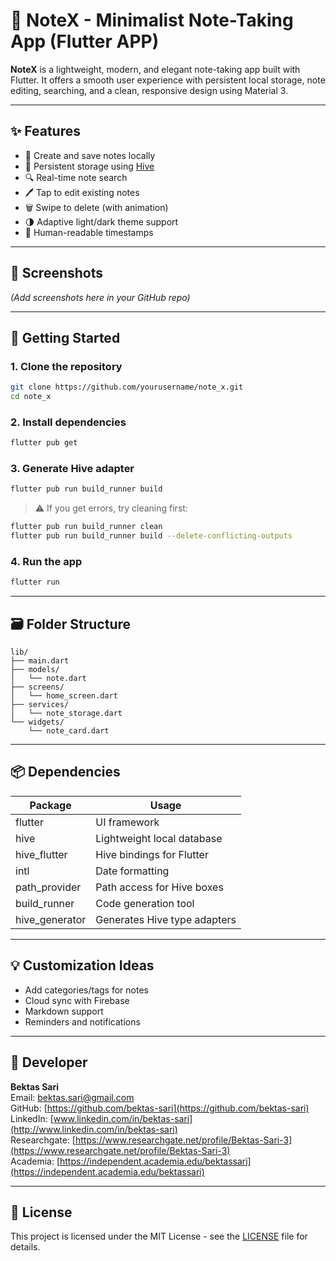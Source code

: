 # 📘 NoteX - Minimalist Note-Taking App (Flutter APP)

**NoteX** is a lightweight, modern, and elegant note-taking app built with Flutter. It offers a smooth user experience with persistent local storage, note editing, searching, and a clean, responsive design using Material 3.

---

## ✨ Features

* 📝 Create and save notes locally
* 🔁 Persistent storage using [Hive](https://pub.dev/packages/hive)
* 🔍 Real-time note search
* 🖊️ Tap to edit existing notes
* 🗑️ Swipe to delete (with animation)
* 🌗 Adaptive light/dark theme support
* 📅 Human-readable timestamps

---

## 📸 Screenshots

*(Add screenshots here in your GitHub repo)*

---

## 🚀 Getting Started

### 1. Clone the repository

```bash
git clone https://github.com/yourusername/note_x.git
cd note_x
```

### 2. Install dependencies

```bash
flutter pub get
```

### 3. Generate Hive adapter

```bash
flutter pub run build_runner build
```

> ⚠️ If you get errors, try cleaning first:

```bash
flutter pub run build_runner clean
flutter pub run build_runner build --delete-conflicting-outputs
```

### 4. Run the app

```bash
flutter run
```

---

## 🗃️ Folder Structure

```
lib/
├── main.dart
├── models/
│   └── note.dart
├── screens/
│   └── home_screen.dart
├── services/
│   └── note_storage.dart
└── widgets/
    └── note_card.dart
```

---

## 📦 Dependencies

| Package         | Usage                        |
| --------------- | ---------------------------- |
| flutter         | UI framework                 |
| hive            | Lightweight local database   |
| hive\_flutter   | Hive bindings for Flutter    |
| intl            | Date formatting              |
| path\_provider  | Path access for Hive boxes   |
| build\_runner   | Code generation tool         |
| hive\_generator | Generates Hive type adapters |

---

## 💡 Customization Ideas

* Add categories/tags for notes
* Cloud sync with Firebase
* Markdown support
* Reminders and notifications

---

## 👤 Developer

**Bektas Sari**  <br>
Email: [bektas.sari@gmail.com](mailto:bektas.sari@gmail.com)  <br>
GitHub: [https://github.com/bektas-sari](https://github.com/bektas-sari) <br>
LinkedIn: [www.linkedin.com/in/bektas-sari](http://www.linkedin.com/in/bektas-sari) <br>
Researchgate: [https://www.researchgate.net/profile/Bektas-Sari-3](https://www.researchgate.net/profile/Bektas-Sari-3) <br>
Academia: [https://independent.academia.edu/bektassari](https://independent.academia.edu/bektassari) <br>

---

## 📄 License

This project is licensed under the MIT License - see the [LICENSE](LICENSE) file for details.

